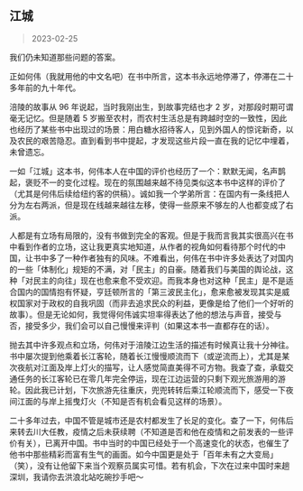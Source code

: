 ## 江城

> 2023-02-25

我们仍未知道那些问题的答案。

正如何伟（我就用他的中文名吧）在书中所言，这本书永远地停滞了，停滞在二十多年前的九十年代。

涪陵的故事从 96 年说起，当时我刚出生，到故事完结也才 2 岁，对那段时期可谓毫无记忆。但是随着 5 岁搬至农村，而农村生活总是有跨越时空的一致性，因此也经历了某些书中出现过的场景：用白糖水招待客人，见到外国人的惊诧新奇，以及农民的艰苦隐忍。直到看到书中提起，才发现这些片段一直在我的记忆中埋着，未曾遗忘。

一如「江城」这本书，何伟本人在中国的评价也经历了一个：默默无闻，名声鹊起，褒贬不一的变化过程。现在的氛围越来越不待见类似这本书中这样的评价了（尤其是何伟后续给纽约客的供稿）。诚如我一个学弟所言：在国内有一条线把人分为左右两派，但是现在线越来越往左移，使得一些原来不够左的人也都变成了右派。

人都是有立场有局限的，没有书做到完全的客观。但是于我而言我其实很高兴在书中看到作者的立场，这让我更真实地知道，从作者的视角如何看待那个时代的中国，让书中多了一种作者独有的风味。不难看出，何伟在书中许多处表达了对国内的一些「体制化」规矩的不满，对「民主」的自豪。随着我们与美国的舆论战，这种「对民主的向往」现在也愈来愈不受欢迎。而我本身也对这种「民主」是不是适合国内的国情抱有怀疑，亨廷顿所言的「第三波民主化」，愈来愈被发现其实是威权国家对于政权的自我巩固（而非去追求民众的利益，更像是给了他们一个好听的故事）。但是无论如何，我觉得何伟诚实坦率得表达了他的想法与声音，接受与否，接受多少，我们会可以自己慢慢来评判（如果这本书一直都存在的话）。

抛去其中许多观点和立场，何伟对于涪陵江边生活的描述有时候真让我十分神往。书中屡次提到他乘着长江客轮，随着长江慢慢顺流而下（或逆流而上），尤其是某次夜航对江面及岸上灯火的描写，让人感觉简直美得不可方物。我查了查，承载交通任务的长江客轮已在零几年完全停运，现在江边运营的只剩下观光旅游用的游轮。因此我已计划，下次旅游先往重庆，兜兜转转后乘江轮顺流而下，感受一下夜间江面的与岸上摇曳灯火（不知是否有机会看见这样的场景）。

二十多年过去，中国不管是城市还是农村都发生了长足的变化。查了一下，何伟后来转去川大任教，疫情之后未获续聘（不知道是否和他在疫情和之前发表的一些评价有关），已离开中国。书中当时的中国已经处于一个高速变化的状态，也催生了他书中那些精彩而富有生气的画面。如今中国更是处于「百年未有之大变局」（笑），没有让他留下来当个观察员属实可惜。若有机会，下次在过来中国时来趟深圳，我请你去洪浪北站吃碗抄手吧～